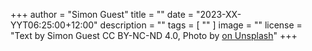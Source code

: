 +++
author = "Simon Guest"
title = ""
date = "2023-XX-YYT06:25:00+12:00"
description = ""
tags = [ "" ]
image = ""
license = "Text by Simon Guest CC BY-NC-ND 4.0, Photo by [ on Unsplash]()"
+++


